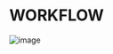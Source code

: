 # WORKFLOW
![image](https://github.com/user-attachments/assets/d4a486fc-2a51-4000-8c7d-c1d2bc390a54)
